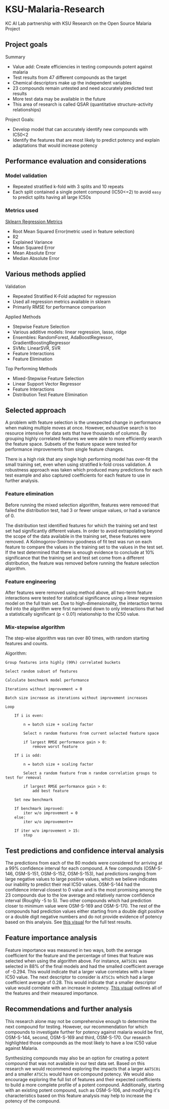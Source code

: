# KSU-Malaria-Research
KC AI Lab partnership with KSU Research on the Open Source Malaria Project

## Project goals

Summary
* Value add: Create efficiencies in testing compounds potent against malaria
* Test results from 47 different compounds as the target
* Chemical descriptors make up the independent variables
* 23 compounds remain untested and need accurately predicted test results
* More test data may be available in the future
* This area of research is called QSAR (quantitative structure-activity relationships)

Project Goals: 
* Develop model that can accurately identify new compounds with IC50<2
* Identify the features that are most likely to predict potency and explain adaptations that would increase potency

## Performance evaluation and considerations

### Model validation
* Repeated stratified k-fold with 3 splits and 10 repeats
* Each split contained a single potent compound (IC50<=2) to avoid `easy` to predict splits having all large IC50s

### Metrics used
[Sklearn Regression Metrics](http://scikit-learn.org/stable/modules/model_evaluation.html#regression-metrics)
* Root Mean Squared Error(metric used in feature selection)
* R2
* Explained Variance
* Mean Squared Error
* Mean Absolute Error
* Median Absolute Error

## Various methods applied

Validation
* Repeated Stratified K-Fold adapted for regression
* Used all regression metrics available in sklearn
* Primarily RMSE for performance comparison

Applied Methods
* Stepwise Feature Selection
* Various additive models: linear regression, lasso, ridge
* Ensembles: RandomForest, AdaBoostRegressor, GradientBoostingRegressor
* SVMs: LinearSVR, SVR
* Feature Interactions
* Feature Elimination

Top Performing Methods
* Mixed-Stepwise Feature Selection
* Linear Support Vector Regressor
* Feature Interactions
* Distribution Test Feature Elimination

## Selected approach

A problem with feature selection is the unexpected change in performance when making 
multiple moves at once. However, exhaustive search is too resource intensive for data sets that 
have thousands of columns. By grouping highly correlated features we were able to more efficiently 
search the feature space. Subsets of the feature space were tested for performance improvements from single 
feature changes.

There is a high risk that any single high performing model has over-fit the small training set, even when using
stratified k-fold cross validation. A robustness approach was taken which produced many predictions for each test
example and also captured coefficients for each feature to use in further analysis.

### Feature elimination

Before running the mixed selection algorithm, features were removed that failed the distribution test, had 3 or 
fewer unique values, or had a variance of 0.

The distribution test identified features for which the training set and test set had significantly different 
values. In order to avoid extrapolating beyond the scope of the data available in the training set, these 
features were removed. A Kolmogorov-Smirnov goodness of fit test was run on each feature to compare the values 
in the training set to the values in the test set. If the test determined that there is enough evidence to 
conclude at 10% significance that the training set and test set come from a different distribution, the feature 
was removed before running the feature selection algorithm.

### Feature engineering

After features were removed using method above, all two-term feature interactions were tested for statistical 
significance using a linear regression model on the full train set. Due to high-dimensionality, the 
interaction terms fed into the algorithm were first narrowed down to only interactions that had a statistically 
significant (p < 0.01) relationship to the IC50 value.


### Mix-stepwise algorithm

The step-wise algorithm was ran over 80 times, with random starting features and counts.

Algorithm:

    Group features into highly (99%) correlated buckets
    
    Select random subset of features
    
    Calculate benchmark model performance
    
    Iterations without improvement = 0
    
    Batch size increase as iterations without improvement increases
    
    Loop
    
        If i is even:
    
            n = batch size + scaling factor
    
            Select n random features from current selected feature space
            
            if largest RMSE performance gain > 0:
                remove worst feature
        
        If i is odd:
        
            n = batch size + scaling factor
            
            Select a random feature from n random correlation groups to test for removal
            
            if largest RMSE performance gain > 0:
                add best feature
	    
	    Set new benchmark
	
	    If benchmark improved:
	        iter w/o improvement = 0
        else: 
            iter w/o improvement++
	
	    If iter w/o improvement > 15:
	        stop


## Test predictions and confidence interval analysis

The predictions from each of the 80 models were considered for arriving at a 99% confidence interval for each compound. 
A few compounds (OSM-S-146, OSM-S-151, OSM-S-152, OSM-S-153), had predictions ranging from large negative values to 
large positive values, which we believe indicates our inability to predict their real IC50 values. OSM-S-144 had the confidence 
interval closest to 0 value and is the most promising among the 23 compounds due to the low average and relatively narrow 
confidence interval (Roughly -5 to 5). Two other compounds which had prediction closer to minimum value were OSM-S-169 and OSM-S-170. 
The rest of the compounds had prediction values either starting from a double digit positive or a double digit negative numbers
and do not provide evidence of potency based on this analysis. See [this visual](https://kate-young.github.io/KSUMalaria_Visualizations/) for the full test results.

## Feature importance analysis

Feature importance was measured in two ways, both the average coefficient for the feature and the percentage of times that
feature was selected when using the algorithm above. For instance, `AATSC0i` was selected in 88% of the final models
and had the smalled coefficient average of -0.294. This would indicate that a larger value correlates with a lower IC50 
value. The next descriptor to consider is `ATSC3s` which had a large coefficient average of 0.28.  This would indicate 
that a smaller descriptor value would correlate with an increase in potency. [This visual](https://kate-young.github.io/KSUMalaria_Visualizations/features.html) outlines all of the 
features and their measured importance.

## Recommendations and further analysis

This research alone may not be comprehensive enough to determine the next compound for testing. However, our recommendation
for which compounds to investigate further for potency against malaria would be first, OSM-S-144, second, OSM-S-169
and third, OSM-S-170. Our research highlighted those compounds as the most likely to have a low IC50 value against Malaria.

Synthesizing compounds may also be an option for creating a potent compound that was not available in our test data set. 
Based on this research we would recommend exploring the impacts that a larger `AATSC0i` and a smaller `ATSC3s` would 
have on compound potency. We would also encourage exploring the full list of features and their expected coefficients
to build a more complete profile of a potent compound. Additionally, starting with an existing potent compound, such as OSM-S-106,
and modifying it's characteristics based on this feature analysis may help to increase the potency of the compound.
